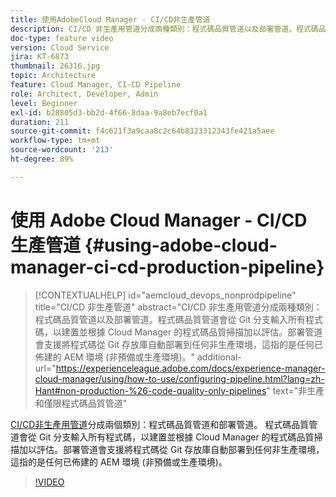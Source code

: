 ```yaml
---
title: 使用AdobeCloud Manager - CI/CD非生產管道
description: CI/CD 非生產用管道分成兩種類別：程式碼品質管道以及部署管道。程式碼品質管道會從 Git 分支輸入所有程式碼，以建置並根據 Cloud Manager 的程式碼品質掃描加以評估。部署管道會支援將程式碼從 Git 存放庫自動部署到任何非生產環境，這指的是任何已佈建的 AEM 環境 (非預備或生產環境)。
doc-type: feature video
version: Cloud Service
jira: KT-6873
thumbnail: 26316.jpg
topic: Architecture
feature: Cloud Manager, CI-CD Pipeline
role: Architect, Developer, Admin
level: Beginner
exl-id: b28805d3-bb2d-4f66-8daa-9a8eb7ecf0a1
duration: 211
source-git-commit: f4c621f3a9caa8c2c64b8323312343fe421a5aee
workflow-type: tm+mt
source-wordcount: '213'
ht-degree: 89%

---
```


# 使用 Adobe Cloud Manager - CI/CD 生產管道 {#using-adobe-cloud-manager-ci-cd-production-pipeline}

>[!CONTEXTUALHELP]
>id="aemcloud_devops_nonprodpipeline"
>title="CI/CD 非生產管道"
>abstract="CI/CD 非生產用管道分成兩種類別：程式碼品質管道以及部署管道。程式碼品質管道會從 Git 分支輸入所有程式碼，以建置並根據 Cloud Manager 的程式碼品質掃描加以評估。部署管道會支援將程式碼從 Git 存放庫自動部署到任何非生產環境，這指的是任何已佈建的 AEM 環境 (非預備或生產環境)。"
>additional-url="https://experienceleague.adobe.com/docs/experience-manager-cloud-manager/using/how-to-use/configuring-pipeline.html?lang=zh-Hant#non-production-%26-code-quality-only-pipelines" text="非生產和僅限程式碼品質管道"

[CI/CD非生產用管道](https://experienceleague.adobe.com/docs/experience-manager-cloud-manager/using/how-to-use/configuring-pipeline.html?lang=zh-Hant#non-production-%26-code-quality-only-pipelines)分成兩個類別：程式碼品質管道和部署管道。 程式碼品質管道會從 Git 分支輸入所有程式碼，以建置並根據 Cloud Manager 的程式碼品質掃描加以評估。部署管道會支援將程式碼從 Git 存放庫自動部署到任何非生產環境，這指的是任何已佈建的 AEM 環境 (非預備或生產環境)。

>[!VIDEO](https://video.tv.adobe.com/v/26316?quality=12&learn=on)
